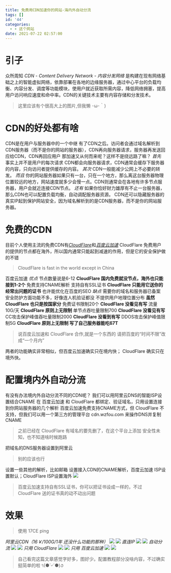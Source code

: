 ```yaml
---
title: 免费用CDN加速你的网站-海内外自动分流
tags: []
id: '44'
categories:
  - - 这个网站
date: 2021-07-22 02:57:00
---
```


# 引子

众所周知 _CDN_ - _Content Delivery Network_ - _内容分发网络_ 是构建在现有网络基础之上的智能虚拟网络，依靠部署在各地的边缘服务器，通过中心平台的负载均衡、内容分发、调度等功能模块，使用户就近获取所需内容，降低网络拥塞，提高用户访问响应速度和命中率。CDN的关键技术主要有内容存储和分发技术。

> 这里应该有个很高大上的图片,但我懒 ･ω･｀)

# CDN的好处都有啥

CDN是在用户与服务器中的一个中继 有了CDN之后。访问者会通过域名解析到CDN服务器（而不是你的网站的服务器），CDN再向服务器请求，服务器再发送回应给CDN，CDN再回应用户 那加速又从何而来呢？这样不是绕远路了嘛？ _首先_ 事实上并不是用户的每次请求 CDN都会向服务器请求，CDN通常会缓存下服务器的内容，只向访问者提供缓存的内容。 _其次_ CDN一般能减少公网上不必要的转发。 _而且_ 你的网站服务器如果只有一台，只在一个地方，那么离这台服务器物理位置较远的地方，网站速度就多少会慢一点。CDN则通常会在各地有许多节点服务器，用户会就近连接CDN节点。 _还有_ 如果你恰好财力雄厚有不止一台服务器，那么CDN也可以配置负载均衡，自动调配服务器资源。 CDN还可以隐藏服务器的真实IP起到保护网站安全，因为域名解析到的是CDN服务器，而不是你的网站服务器。

# 免费的CDN

目前个人使用主流的免费CDN有[_CloudFlare_](https://www.cloudflare.com)和[_百度云加速_](https://su.baidu.com) CloudFlare 免费用户的提供的节点都在海外，所以国内通常只能起到减速的作用，但是它的安全保护做的不错

> CloudFlare is fast in the world except in China

百度云加速 _优点_ 节点数量说是6-12 **CloudFlare 国内免费就没节点，海外也只能接到1-2个** 免费支持CNAME解析 支持自有SSL证书 **CloudFlare 只能用它送你的经常出问题的证书** 也许能优化在百度的SEO _缺点_ 需要你的域名和服务器已备案 安全防护方面功能不多，好像连人机验证都没 不提供用户地理位置分布 **虽然 CloudFlare 也只是按国家分** 免费证书限制20个 **CloudFlare 没看见有写** 流量10G/天 **CloudFlare 原则上无限制** 单节点吞吐量限制700 **CloudFlare 没看见有写** CC攻击保护峰值吞吐量限制2000 **CloudFlare 没看到有写** DDOS攻击保护峰值限制5G **CloudFlare 原则上无限制 写了自己服务器能吃67T**

> 说百度云加速和 CloudFlare 合作,就是一个东西的 请把百度的“时间不限”改成“一个月内”

两者的功能确实非常相似，但百度云加速确实只在境内快； CloudFlare 确实只在境外快。

# 配置境内外自动分流

有没有办法境内外自动分流不同的CDN呢？ 我们可以用阿里云DNS的智能ISP设置结合CNAME 在 百度云加速 和 CloudFlare 都绑定、验证域名，只用设置连接到你网站服务器的几个解析 百度云加速免费支持CNAME方式，但 CloudFlare 不支持，但我们可以用一个第三方的管理平台 cdn.wzfou.com 来操作DNS并复制CNAME

> 之前已经在 CloudFlare 有域名的要先删了，在这个平台上添加 安全性未知，也不知道啥时候跑路

把域名的DNS服务器设置到阿里云

> 别的应该也行

设置一些其他的解析，比如邮箱 设置接入CDN的CNAME解析，百度云加速 ISP设置默认；CloudFlare ISP设置海外 ![](https://z3.ax1x.com/2021/07/21/Wdfd8U.png)

> 百度云加速支持自有SSL证书，你可以把证书设成一样的，不过 CloudFlare 送的证书真的动不动出问题

# 效果

> 使用 17CE ping

_阿里云CDN（16￥/100G/1年 还没什么功能的那种）_ ![](https://img.vim-cn.com/c5/aaae4d92380f758623aa1c3571585bca9ef078.png) ![](https://img.vim-cn.com/dd/a1495ea988dbe90ff97084e5a032ca12cbbf51.png) _直连IP_ ![](https://img.vim-cn.com/2b/3d700ce6677da664f9b630c07925041cc6dfea.jpg) ![](https://img.vim-cn.com/95/cbe847a59426c73a2c406f407baa666a096dfe.jpg) _自动分流_ ![](https://img.vim-cn.com/64/07a3d15d05a8a3e387a9d2163068247e8725e9.png) ![](https://img.vim-cn.com/13/2a98087efaec0466eda44197e7eabab52995b8.png) _只用 CloudFlare_ ![](https://img.vim-cn.com/ea/c267de2c5787eac9565c4631c6a3dc12f8589e.png) ![](https://img.vim-cn.com/de/97b0c5b3541f44591bbb139c0239fd05e861d6.png) _只用 百度云加速_ ![](https://img.vim-cn.com/b8/e7463877bc1c2f885844ddd46606196040c69b.png) ![](https://img.vim-cn.com/a8/1b0e8fc2143d55a7e143fb8ca8280948d602d0.png)

> 自己看完这篇文章感觉字好多，图好少。配置教程部分没啥内容，不过确实挺简单的啦 ૧(●´৺\`●)૭